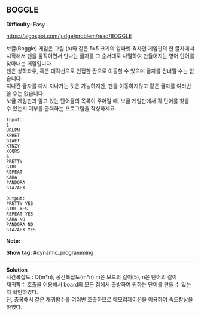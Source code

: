 ## BOGGLE

**Difficulty:** Easy

https://algospot.com/judge/problem/read/BOGGLE

보글(Boggle) 게임은 그림 (a)와 같은 5x5 크기의 알파벳 격자인 게임판의 한 글자에서 시작해서 펜을 움직이면서 만나는 글자를 그 순서대로 나열하여 만들어지는 영어 단어를 찾아내는 게임입니다. <br/>
펜은 상하좌우, 혹은 대각선으로 인접한 칸으로 이동할 수 있으며 글자를 건너뛸 수는 없습니다. <br/>
지나간 글자를 다시 지나가는 것은 가능하지만, 펜을 이동하지않고 같은 글자를 여러번 쓸 수는 없습니다. <br/>
보글 게임판과 알고 있는 단어들의 목록이 주어질 때, 보글 게임판에서 각 단어를 찾을 수 있는지 여부를 출력하는 프로그램을 작성하세요.

```
Input:
1
URLPM
XPRET
GIAET
XTNZY
XOQRS
6
PRETTY
GIRL
REPEAT
KARA
PANDORA
GIAZAPX

Output: 
PRETTY YES
GIRL YES
REPEAT YES
KARA NO
PANDORA NO
GIAZAPX YES
```

**Note:**

**Show tag:** \#dynamic\_programming

------------------------------------

**Solution** <br/>
시간복잡도 : O(m\*n), 공간복잡도(m\*n) m은 보드의 길이(5), n은 단어의 길이 <br/>
재귀함수 호출을 이용해서 board의 모든 점에서 출발하여 원하는 단어를 만들 수 있는지 확인하였다. <br/>
단, 중복해서 같은 재귀함수를 여러번 호출하므로 메모리제이션을 이용하여 속도향상을 하였다.
